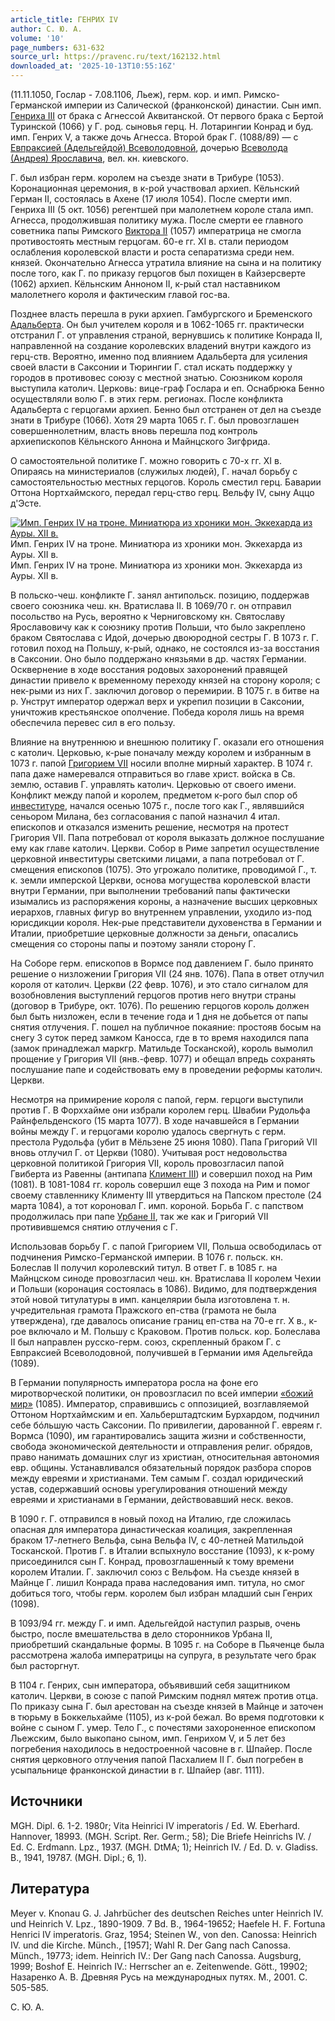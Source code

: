 ```yaml
---
article_title: ГЕНРИХ IV
author: С. Ю. А.
volume: '10'
page_numbers: 631-632
source_url: https://pravenc.ru/text/162132.html
downloaded_at: '2025-10-13T10:55:16Z'
---
```


(11.11.1050, Гослар - 7.08.1106, Льеж), герм. кор. и имп. Римско-Германской империи из Салической (франконской) династии. Сын имп. [Генриха III](<https://pravenc.ru/text/Генриха III.html>) от брака с Агнессой Аквитанской. От первого брака с Бертой Туринской (1066) у Г. род. сыновья герц. Н. Лотарингии Конрад и буд. имп. Генрих V, а также дочь Агнесса. Второй брак Г. (1088/89) — с [Евпраксией (Адельгейдой) Всеволодовной](<https://pravenc.ru/text/Евпраксией (Адельгейдой) Всеволодовной.html>), дочерью [Всеволода (Андрея) Ярославича](<https://pravenc.ru/text/Всеволод (Андрей) Ярославич.html>), вел. кн. киевского.

Г. был избран герм. королем на съезде знати в Трибуре (1053). Коронационная церемония, в к-рой участвовал архиеп. Кёльнский Герман II, состоялась в Ахене (17 июля 1054). После смерти имп. Генриха III (5 окт. 1056) регентшей при малолетнем короле стала имп. Агнесса, продолжившая политику мужа. После смерти ее главного советника папы Римского [Виктора II](<https://pravenc.ru/text/Виктора II.html>) (1057) императрица не смогла противостоять местным герцогам. 60-е гг. XI в. стали периодом ослабления королевской власти и роста сепаратизма среди нем. князей. Окончательно Агнесса утратила влияние на сына и на политику после того, как Г. по приказу герцогов был похищен в Кайзерсверте (1062) архиеп. Кёльнским Анноном II, к-рый стал наставником малолетнего короля и фактическим главой гос-ва.

Позднее власть перешла в руки архиеп. Гамбургского и Бременского [Адальберта](https://pravenc.ru/text/Адальберт.html). Он был учителем короля и в 1062-1065 гг. практически отстранил Г. от управления страной, вернувшись к политике Конрада II, направленной на создание королевских владений внутри каждого из герц-ств. Вероятно, именно под влиянием Адальберта для усиления своей власти в Саксонии и Тюрингии Г. стал искать поддержку у городов в противовес союзу с местной знатью. Союзником короля выступила католич. Церковь: вице-граф Гослара и еп. Оснабрюка Бенно осуществляли волю Г. в этих герм. регионах. После конфликта Адальберта с герцогами архиеп. Бенно был отстранен от дел на съезде знати в Трибуре (1066). Хотя 29 марта 1065 г. Г. был провозглашен совершеннолетним, власть вновь перешла под контроль архиепископов Кёльнского Аннона и Майнцского Зигфрида.

О самостоятельной политике Г. можно говорить с 70-х гг. XI в. Опираясь на министериалов (служилых людей), Г. начал борьбу с самостоятельностью местных герцогов. Король сместил герц. Баварии Оттона Нортхаймского, передал герц-ство герц. Вельфу IV, сыну Аццо д'Эсте.

[![Имп. Генрих IV на троне. Миниатюра из хроники мон. Эккехарда из Ауры. XII в.](https://pravenc.ru/data/641/467/1234/i200.jpg "Кликните для увеличения картинки")](https://pravenc.ru/data/641/467/1234/i400.jpg)Имп. Генрих IV на троне. Миниатюра из хроники мон. Эккехарда из Ауры. XII в.  
Имп. Генрих IV на троне. Миниатюра из хроники мон. Эккехарда из Ауры. XII в.

В польско-чеш. конфликте Г. занял антипольск. позицию, поддержав своего союзника чеш. кн. Вратислава II. В 1069/70 г. он отправил посольство на Русь, вероятно к Черниговскому кн. Святославу Ярославовичу как к союзнику против Польши, что было закреплено браком Святослава с Идой, дочерью двоюродной сестры Г. В 1073 г. Г. готовил поход на Польшу, к-рый, однако, не состоялся из-за восстания в Саксонии. Оно было поддержано князьями в др. частях Германии. Осквернение в ходе восстания родовых захоронений правящей династии привело к временному переходу князей на сторону короля; с нек-рыми из них Г. заключил договор о перемирии. В 1075 г. в битве на р. Унструт император одержал верх и укрепил позиции в Саксонии, уничтожив крестьянское ополчение. Победа короля лишь на время обеспечила перевес сил в его пользу.

Влияние на внутреннюю и внешнюю политику Г. оказали его отношения с католич. Церковью, к-рые поначалу между королем и избранным в 1073 г. папой [Григорием VII](<https://pravenc.ru/text/Григорием VII.html>) носили вполне мирный характер. В 1074 г. папа даже намеревался отправиться во главе христ. войска в Св. землю, оставив Г. управлять католич. Церковью от своего имени. Конфликт между папой и королем, предметом к-рого был спор об [инвеституре](https://pravenc.ru/text/инвеституре.html), начался осенью 1075 г., после того как Г., являвшийся сеньором Милана, без согласования с папой назначил 4 итал. епископов и отказался изменить решение, несмотря на протест Григория VII. Папа потребовал от короля выказать должное послушание ему как главе католич. Церкви. Собор в Риме запретил осуществление церковной инвеституры светскими лицами, а папа потребовал от Г. смещения епископов (1075). Это угрожало политике, проводимой Г., т. к. земли имперской Церкви, основа могущества королевской власти внутри Германии, при выполнении требований папы фактически изымались из распоряжения короны, а назначение высших церковных иерархов, главных фигур во внутреннем управлении, уходило из-под юрисдикции короля. Нек-рые представители духовенства в Германии и Италии, приобретшие церковные должности за деньги, опасались смещения со стороны папы и поэтому заняли сторону Г.

На Соборе герм. епископов в Вормсе под давлением Г. было принято решение о низложении Григория VII (24 янв. 1076). Папа в ответ отлучил короля от католич. Церкви (22 февр. 1076), и это стало сигналом для возобновления выступлений герцогов против него внутри страны (договор в Трибуре, окт. 1076). По решению герцогов король должен был быть низложен, если в течение года и 1 дня не добьется от папы снятия отлучения. Г. пошел на публичное покаяние: простояв босым на снегу 3 суток перед замком Каносса, где в то время находился папа (замок принадлежал маркгр. Матильде Тосканской), король вымолил прощение у Григория VII (янв.-февр. 1077) и обещал впредь сохранять послушание папе и содействовать ему в проведении реформы католич. Церкви.

Несмотря на примирение короля с папой, герм. герцоги выступили против Г. В Форххайме они избрали королем герц. Швабии Рудольфа Райнфельденского (15 марта 1077). В ходе начавшейся в Германии войны между Г. и герцогами королю удалось свергнуть с герм. престола Рудольфа (убит в Мёльзене 25 июня 1080). Папа Григорий VII вновь отлучил Г. от Церкви (1080). Учитывая рост недовольства церковной политикой Григория VII, король провозгласил папой Гвиберта из Равенны (антипапа [Климент III](<https://pravenc.ru/text/Климент III.html>)) и совершил поход на Рим (1081). В 1081-1084 гг. король совершил еще 3 похода на Рим и помог своему ставленнику Клименту III утвердиться на Папском престоле (24 марта 1084), а тот короновал Г. имп. короной. Борьба Г. с папством продолжилась при папе [Урбане II](<https://pravenc.ru/text/Урбане II.html>), так же как и Григорий VII противившемся снятию отлучения с Г.

Использовав борьбу Г. с папой Григорием VII, Польша освободилась от подчинения Римско-Германской империи. В 1076 г. польск. кн. Болеслав II получил королевский титул. В ответ Г. в 1085 г. на Майнцском синоде провозгласил чеш. кн. Вратислава II королем Чехии и Польши (коронация состоялась в 1086). Видимо, для подтверждения этой новой титулатуры в имп. канцелярии была изготовлена т. н. учредительная грамота Пражского еп-ства (грамота не была утверждена), где давалось описание границ еп-ства на 70-е гг. Х в., к-рое включало и М. Польшу с Краковом. Против польск. кор. Болеслава II был направлен русско-герм. союз, скрепленный браком Г. с Евпраксией Всеволодовной, получившей в Германии имя Адельгейда (1089).

В Германии популярность императора росла на фоне его миротворческой политики, он провозгласил по всей империи [«божий мир»](<https://pravenc.ru/text/ божий мир .html>) (1085). Император, справившись с оппозицией, возглавляемой Оттоном Нортхаймским и еп. Хальберштадтским Бурхардом, подчинил себе бóльшую часть Саксонии. По привилегии, дарованной Г. евреям г. Вормса (1090), им гарантировались защита жизни и собственности, свобода экономической деятельности и отправления религ. обрядов, право нанимать домашних слуг из христиан, относительная автономия евр. общины. Устанавливался обязательный порядок разбора споров между евреями и христианами. Тем самым Г. создал юридический устав, содержавший основы урегулирования отношений между евреями и христианами в Германии, действовавший неск. веков.

В 1090 г. Г. отправился в новый поход на Италию, где сложилась опасная для императора династическая коалиция, закрепленная браком 17-летнего Вельфа, сына Вельфа IV, с 40-летней Матильдой Тосканской. Против Г. в Италии вспыхнуло восстание (1093), к к-рому присоединился сын Г. Конрад, провозглашенный к тому времени королем Италии. Г. заключил союз с Вельфом. На съезде князей в Майнце Г. лишил Конрада права наследования имп. титула, но смог добиться того, чтобы герм. королем был избран младший сын Генрих (1098).

В 1093/94 гг. между Г. и имп. Адельгейдой наступил разрыв, очень быстро, после вмешательства в дело сторонников Урбана II, приобретший скандальные формы. В 1095 г. на Соборе в Пьяченце была рассмотрена жалоба императрицы на супруга, в результате чего брак был расторгнут.

В 1104 г. Генрих, сын императора, объявивший себя защитником католич. Церкви, в союзе с папой Римским поднял мятеж против отца. По приказу сына Г. был арестован на съезде князей в Майнце и заточен в тюрьму в Боккельхайме (1105), из к-рой бежал. Во время подготовки к войне с сыном Г. умер. Тело Г., с почестями захороненное епископом Льежским, было выкопано сыном, имп. Генрихом V, и 5 лет без погребения находилось в недостроенной часовне в г. Шпайер. После снятия церковного отлучения папой Пасхалием II Г. был погребен в усыпальнице франконской династии в г. Шпайер (авг. 1111).

## Источники

MGH. Dipl. 6. 1-2. 1980r; Vita Heinrici IV imperatoris / Ed. W. Eberhard. Hannover, 18993. (MGH. Script. Rer. Germ.; 58); Die Briefe Heinrichs IV. / Ed. C. Erdmann. Lpz., 1937. (MGH. DtMA; 1); Heinrich IV. / Ed. D. v. Gladiss. B., 1941, 19787. (MGH. Dipl.; 6, 1).

## Литература

Meyer v. Knonau G. J. Jahrbücher des deutschen Reiches unter Heinrich IV. und Heinrich V. Lpz., 1890-1909. 7 Bd. B., 1964-19652; Haefele H. F. Fortuna Henrici IV imperatoris. Graz, 1954; Steinen W., von den. Canossa: Heinrich IV. und die Kirche. Münch., [1957]; Wahl R. Der Gang nach Canossa. Münch., 19773; idem. Heinrich IV.: Der Gang nach Canossa. Augsburg, 1999; Boshof E. Heinrich IV.: Herrscher an e. Zeitenwende. Gött., 19902; Назаренко А. В. Древняя Русь на международных путях. М., 2001. С. 505-585.

С. Ю. А.
